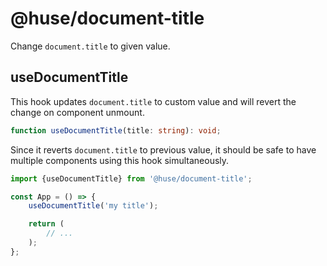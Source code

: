 # @huse/document-title

Change `document.title` to given value.

## useDocumentTitle

This hook updates `document.title` to custom value and will revert the change on component unmount.

```typescript
function useDocumentTitle(title: string): void;
```

Since it reverts `document.title` to previous value, it should be safe to have multiple components using this hook simultaneously.

```jsx
import {useDocumentTitle} from '@huse/document-title';

const App = () => {
    useDocumentTitle('my title');

    return (
        // ...
    );
};
```
